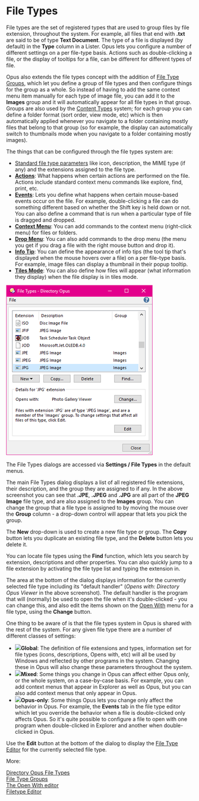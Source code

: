 # File Types

File types are the set of registered types that are used to group files by file extension, throughout the system. For example, all files that end with **.txt** are said to be of type **Text Document**. The type of a file is displayed (by default) in the **Type** column in a Lister. Opus lets you configure a number of different settings on a per file-type basis. Actions such as double-clicking a file, or the display of tooltips for a file, can be different for different types of file.

Opus also extends the file types concept with the addition of [File Type Groups](/Manual/file_types/file_type_groups.md), which let you define a group of file types and then configure things for the group as a whole. So instead of having to add the same context menu item manually for each type of image file, you can add it to the **Images** group and it will automatically appear for all file types in that group. Groups are also used by the [Content Types](basic_concepts/folder_options/content_types.md) system; for each group you can define a folder format (sort order, view mode, etc) which is then automatically applied whenever you navigate to a folder containing mostly files that belong to that group (so for example, the display can automatically switch to thumbnails mode when you navigate to a folder containing mostly images).

The things that can be configured through the file types system are:

- [Standard file type parameters](/Manual/file_types/filetype_editor/README.md) like icon, description, the MIME type (if any) and the extensions assigned to the file type.
- **[Actions](/Manual/file_types/filetype_editor/actions.md)**: What happens when certain actions are performed on the file. Actions include standard context menu commands like explore, find, print, etc.
- **[Events](/Manual/file_types/filetype_editor/events.md)**: Lets you define what happens when certain mouse-based events occur on the file. For example, double-clicking a file can do something different based on whether the Shift key is held down or not. You can also define a command that is run when a particular type of file is dragged and dropped.
- **[Context Menu](/Manual/file_types/filetype_editor/context_menu.md)**: You can add commands to the context menu (right-click menu) for files or folders.
- **[Drop Menu](/Manual/file_types/filetype_editor/drop_menu.md)**: You can also add commands to the drop menu (the menu you get if you drag a file with the right mouse button and drop it).
- **[Info Tip](/Manual/file_types/filetype_editor/info_tip.md)**: You can define the appearance of info tips (the tool tip that's displayed when the mouse hovers over a file) on a per file-type basis. For example, image files can display a thumbnail in their popup tooltip.
- **[Tiles Mode](/Manual/file_types/filetype_editor/tiles_mode.md)**: You can also define how files will appear (what information they display) when the file display is in tiles mode.

![](/Manual/images/media/file_types.png) 

The File Types dialogs are accessed via **Settings / File Types** in the default menus.

The main File Types dialog displays a list of all registered file extensions, their description, and the group they are assigned to if any. In the above screenshot you can see that **.JPE**, **.JPEG** and **.JPG** are all part of the **JPEG Image** file type, and are also assigned to the **Images** group. You can change the group that a file type is assigned to by moving the mouse over the **Group** column - a drop-down control will appear that lets you pick the group.

The **New** drop-down is used to create a new file type or group. The **Copy** button lets you duplicate an existing file type, and the **Delete** button lets you delete it.

You can locate file types using the **Find** function, which lets you search by extension, descriptions and other properties. You can also quickly jump to a file extension by activating the file type list and typing the extension in.

The area at the bottom of the dialog displays information for the currently selected file type including its "default handler" (*Opens with: Directory Opus Viewer* in the above screenshot). The default handler is the program that will (normally) be used to open the file when it's double-clicked - you can change this, and also edit the items shown on the [Open With](/Manual/file_types/the_open_with_editor.md) menu for a file type, using the **Change** button.

One thing to be aware of is that the file types system in Opus is shared with the rest of the system. For any given file type there are a number of different classes of settings:

- ![](/anchor/global/)**Global**: The definition of file extensions and types, information set for file types (icons, descriptions, Opens with, etc) will all be used by Windows and reflected by other programs in the system. Changing these in Opus will also change these parameters throughout the system.
- ![](/anchor/mixed/)**Mixed**: Some things you change in Opus can affect either Opus only, or the whole system, on a case-by-case basis. For example, you can add context menus that appear in Explorer as well as Opus, but you can also add context menus that only appear in Opus.
- ![](/anchor/opusonly/)**Opus-only**: Some things Opus lets you change only affect the behavior in Opus. For example, the **Events** tab in the file type editor which let you override the behavior when a file is double-clicked only affects Opus. So it's quite possible to configure a file to open with one program when double-clicked in Explorer and another when double-clicked in Opus.

Use the **Edit** button at the bottom of the dialog to display the [File Type Editor](/Manual/file_types/filetype_editor/README.md) for the currently selected file type.

More:

[Directory Opus File Types](/Manual/file_types/directory_opus_file_types.md)  
[File Type Groups](/Manual/file_types/file_type_groups.md)  
[The Open With editor](/Manual/file_types/the_open_with_editor.md)  
[Filetype Editor](/Manual/file_types/filetype_editor/README.md)  
